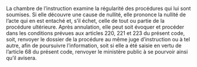 La chambre de l’instruction examine la régularité des procédures qui lui sont soumises.
Si elle découvre une cause de nullité, elle prononce la nullité de l’acte qui en est entaché et, s’il échet, celle de tout ou partie de la procédure ultérieure.
Après annulation, elle peut soit évoquer et procéder dans les conditions prévues aux articles 220, 221 et 223 du présent code, soit, renvoyer le dossier de la procédure au même juge d’instruction ou à tel autre, afin de poursuivre l’information, soit si elle a été saisie en vertu de l’article 68 du présent code, renvoyer le ministère public à se pourvoir ainsi qu’il avisera.